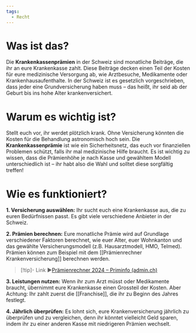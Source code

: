 ```yaml
---
tags:
  - Recht
---
```

# Was ist das?

Die **Krankenkassenprämien** in der Schweiz sind monatliche Beiträge, die ihr an eure Krankenkasse zahlt. Diese Beiträge decken einen Teil der Kosten für eure medizinische Versorgung ab, wie Arztbesuche, Medikamente oder Krankenhausaufenthalte. In der Schweiz ist es gesetzlich vorgeschrieben, dass jeder eine Grundversicherung haben muss – das heißt, ihr seid ab der Geburt bis ins hohe Alter krankenversichert.

# Warum es wichtig ist?

Stellt euch vor, ihr werdet plötzlich krank. Ohne Versicherung könnten die Kosten für die Behandlung astronomisch hoch sein. Die **Krankenkassenprämie** ist wie ein Sicherheitsnetz, das euch vor finanziellen Problemen schützt, falls ihr mal medizinische Hilfe braucht. Es ist wichtig zu wissen, dass die Prämienhöhe je nach Kasse und gewähltem Modell unterschiedlich ist – ihr habt also die Wahl und solltet diese sorgfältig treffen!

# Wie es funktioniert?

**1. Versicherung auswählen:** Ihr sucht euch eine Krankenkasse aus, die zu euren Bedürfnissen passt. Es gibt viele verschiedene Anbieter in der Schweiz.

**2. Prämien berechnen:** Eure monatliche Prämie wird auf Grundlage verschiedener Faktoren berechnet, wie euer Alter, euer Wohnkanton und das gewählte Versicherungsmodell (z.B. Hausarztmodell, HMO, Telmed). Prämien können zum Beispiel mit dem [[Prämienrechner Krankenversicherung]] berechnen werden.
>[!tip]- Link
>▶[Prämienrechner 2024 – Priminfo (admin.ch)](https://www.priminfo.admin.ch/de/praemien)

**3. Leistungen nutzen:** Wenn ihr zum Arzt müsst oder Medikamente braucht, übernimmt eure Krankenkasse einen Grossteil der Kosten. Aber Achtung: Ihr zahlt zuerst die [[Franchise]], die ihr zu Beginn des Jahres festlegt.

**4. Jährlich überprüfen:** Es lohnt sich, eure Krankenversicherung jährlich zu überprüfen und zu vergleichen, denn ihr könntet vielleicht Geld sparen, indem ihr zu einer anderen Kasse mit niedrigeren Prämien wechselt.